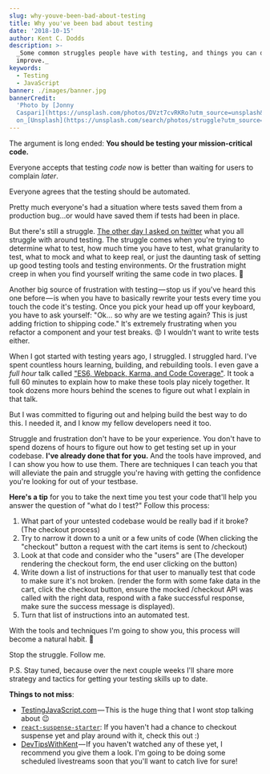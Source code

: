 ```yaml
---
slug: why-youve-been-bad-about-testing
title: Why you've been bad about testing
date: '2018-10-15'
author: Kent C. Dodds
description: >-
  _Some common struggles people have with testing, and things you can do to
  improve._
keywords:
  - Testing
  - JavaScript
banner: ./images/banner.jpg
bannerCredit:
  'Photo by [Jonny
  Caspari](https://unsplash.com/photos/DVzt7cvRKRo?utm_source=unsplash&utm_medium=referral&utm_content=creditCopyText)
  on_[Unsplash](https://unsplash.com/search/photos/struggle?utm_source=unsplash&utm_medium=referral&utm_content=creditCopyText)'
---
```


The argument is long ended: **You should be testing your mission-critical
code.**

Everyone accepts that testing _code_ now is better than waiting for users to
complain _later_.

Everyone agrees that the testing should be automated.

Pretty much everyone's had a situation where tests saved them from a production
bug...or would have saved them if tests had been in place.

But there's still a struggle.
[The other day I asked on twitter](https://twitter.com/kentcdodds/status/1048645068616163328)
what you all struggle with around testing. The struggle comes when you're trying
to determine what to test, how much time you have to test, what granularity to
test, what to mock and what to keep real, or just the daunting task of setting
up good testing tools and testing environments. Or the frustration might creep
in when you find yourself writing the same code in two places. 🤪

Another big source of frustration with testing — stop us if you've heard this
one before — is when you have to basically rewrite your tests every time you
touch the code it's testing. Once you pick your head up off your keyboard, you
have to ask yourself: "Ok... so why are we testing again? This is just adding
friction to shipping code." It's extremely frustrating when you refactor a
component and your test breaks. 😡 I wouldn't want to write tests either.

When I got started with testing years ago, I struggled. I struggled hard. I've
spent countless hours learning, building, and rebuilding tools. I even gave a
_full hour_ talk called
["ES6, Webpack, Karma, and Code Coverage"](https://kentcdodds.com/talks/#es6-webpack-karma-and-code-coverage).
It took a full 60 minutes to explain how to make these tools play nicely
together. It took dozens more hours behind the scenes to figure out what I
explain in that talk.

But I was committed to figuring out and helping build the best way to do this. I
needed it, and I know my fellow developers need it too.

Struggle and frustration don't have to be your experience. You don't have to
spend dozens of hours to figure out how to get testing set up in your codebase.
**I've already done that for you.** And the tools have improved, and I can show
you how to use them. There are techniques I can teach you that will alleviate
the pain and struggle you're having with getting the confidence you're looking
for out of your testbase.

**Here's a tip** for you to take the next time you test your code that'll help
you answer the question of "what do I test?" Follow this process:

1.  What part of your untested codebase would be really bad if it broke? (The
    checkout process)
2.  Try to narrow it down to a unit or a few units of code (When clicking the
    "checkout" button a request with the cart items is sent to /checkout)
3.  Look at that code and consider who the "users" are (The developer rendering
    the checkout form, the end user clicking on the button)
4.  Write down a list of instructions for that user to manually test that code
    to make sure it's not broken. (render the form with some fake data in the
    cart, click the checkout button, ensure the mocked /checkout API was called
    with the right data, respond with a fake successful response, make sure the
    success message is displayed).
5.  Turn that list of instructions into an automated test.

With the tools and techniques I'm going to show you, this process will become a
natural habit. 💯

Stop the struggle. Follow me.

P.S. Stay tuned, because over the next couple weeks I'll share more strategy and
tactics for getting your testing skills up to date.

**Things to not miss**:

- [TestingJavaScript.com](https://testingjavascript.com/) — This is the huge
  thing that I wont stop talking about 😉
- [`react-suspense-starter`](https://github.com/palmerhq/react-suspense-starter):
  If you haven't had a chance to checkout suspense yet and play around with it,
  check this out :)
- [DevTipsWithKent](http://kcd.im/devtips) — If you haven't watched any of these
  yet, I recommend you give them a look. I'm going to be doing some scheduled
  livestreams soon that you'll want to catch live for sure!
